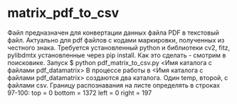 # matrix_pdf_to_csv
Файл предназначен для конвертации данных файла PDF в текстовый файл. Актуально для pdf файлов с кодами маркировки, полученных из честного знака.
Требуется установленный python и библиотеки cv2, fitz, pylibdmtx установленные через pip install. Как это сделать - смотрим в поисковике.
Запуск $ python pdf_matrix_to_csv.py <Имя каталога с файлами pdf_datamatrix>
В процессе работы в <Имя каталога с файлами pdf_datamatrix> создаются два каталога. Один temp, второй, с файлами csv.
Границу распознавания на листе определять в строках 97-100:
    top = 0
    bottom = 1372
    left = 0
    right = 197

